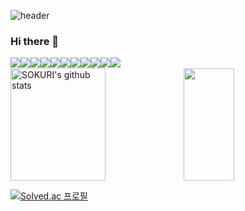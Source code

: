 ![header](https://capsule-render.vercel.app/api?type=waving&height=180&color=timeGradient&text=Hyeji%20Kim&fontSize=40&fontAlign=85&fontAlignY=20&desc=Backend%20Developer&descSize=15&descAlign=88&descAlignY=45&animation=fadeIn)

### Hi there 👋
<div id="icons" style="display: flex; flex-direction: row;">
  
<img src="https://img.shields.io/badge/JAVA-007396?style=for-the-badge&logo=Java&logoColor=white">
<img src="https://img.shields.io/badge/JavaScript-F7DF1E?style=for-the-badge&logo=JavaScript&logoColor=white">
<img src="https://img.shields.io/badge/Spring-6DB33F?style=for-the-badge&logo=Spring&logoColor=white">
<img src="https://img.shields.io/badge/HTML5-E34F26?style=for-the-badge&logo=HTML5&logoColor=white">
<img src="https://img.shields.io/badge/CSS3-1572B6?style=for-the-badge&logo=CSS3&logoColor=white"> <br>
<img src="https://img.shields.io/badge/MySQL-4479A1?style=for-the-badge&logo=MySQL&logoColor=white">
<img src="https://img.shields.io/badge/Oracle-F80000?style=for-the-badge&logo=Oracle&logoColor=white"> 
<img src="https://img.shields.io/badge/aws-232F3E?style=for-the-badge&logo=Amazon aws&logoColor=white">
<img src="https://img.shields.io/badge/Eclipse-2C2255?style=for-the-badge&logo=Eclipse%20IDE&logoColor=white">
<img src="https://img.shields.io/badge/github-181717?style=for-the-badge&logo=github&logoColor=white">
<img src="https://img.shields.io/badge/VSCode-007ACC?style=for-the-badge&logo=VisualStudioCode&logoColor=white">

</div>
  
<div style="display: flex; flex-direction: row;">
  <img align="center" style="width: 55%; height: 180px;" src="https://github-readme-stats.vercel.app/api?username=jjiya&show_icons=true&include_all_commits=true&count_private=true&theme=default#gh-light-mode-only" alt="SOKURI's github stats" />
  
  <img align="center" style="width: 40%; height: 180px;" src="https://github-readme-stats.vercel.app/api/top-langs/?username=jjiya&layout=donut" />
</div>
  
[![Solved.ac
프로필](http://mazassumnida.wtf/api/v2/generate_badge?boj=jjiya)](https://solved.ac/jjiya)

<!--
  header: https://github.com/kyechan99/capsule-render#waving
  badge: https://shields.io/category/coverage
  solved.ac: https://github.com/mazassumnida/mazassumnida
  github stats, Top Langs: https://github.com/anuraghazra/github-readme-stats
  hits: https://hits.seeyoufarm.com/
-->

<!-- Stats Card, Top Languages Card
  [![Anurag's GitHub stats-Dark](https://github-readme-stats.vercel.app/api?username=jjiya&custom_title &show_icons=true&include_all_commits=true&count_private=true&theme=dark#gh-dark-mode-only)](https://github.com/anuraghazra/github-readme-stats#gh-dark-mode-only)

  [![Anurag's GitHub stats-Light](https://github-readme-stats.vercel.app/api?username=jjiya&show_icons=true&include_all_commits=true&count_private=true&theme=default#gh-light-mode-only)](https://github.com/anuraghazra/github-readme-stats#gh-light-mode-only)

  [![Top Langs](https://github-readme-stats.vercel.app/api/top-langs/?username=jjiya&layout=donut)](https://github.com/anuraghazra/github-readme-stats)
 -->

